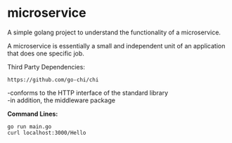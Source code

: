 # microservice

A simple golang project to understand the functionality of a microservice. <br />

A microservice is essentially a small and independent unit of an application that does one specific job. <br />

Third Party Dependencies: <br />
```
https://github.com/go-chi/chi 
```
-conforms to the HTTP interface of the standard library <br />
-in addition, the middleware package <br />

**Command Lines:**
```
go run main.go
curl localhost:3000/Hello
```
